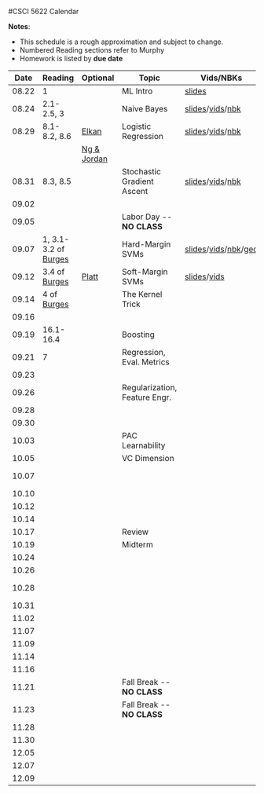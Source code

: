 #CSCI 5622 Calendar

**Notes**:
- This schedule is a rough approximation and subject to change.
- Numbered Reading sections refer to Murphy
- Homework is listed by **due date**

| Date 		   | Reading         |  Optional   |                Topic             	 | Vids/NBKs| Hmwk  	| 
|:------------:| ----------------| ------------|-------------------------------------|----------|-----------|
| 08.22        | 1				 |             | ML Intro							 |	[slides](http://grandmaster.colorado.edu/~cketelsen/files/csci5622/videos/lesson01/1a.pdf)		|			| 
| 08.24        | 2.1-2.5, 3      |             | Naive Bayes 						 |	[slides](http://grandmaster.colorado.edu/~cketelsen/files/csci5622/videos/lesson02/lesson02.pdf)/[vids](https://www.youtube.com/playlist?list=PLnGW93UbO5Lw6kCrLHamfO1C6aO6cYn9e)/[nbk](http://nbviewer.jupyter.org/url/grandmaster.colorado.edu/~cketelsen/files/csci5622/notebooks/lesson02/Lesson02NBK_Answers.ipynb?flush_cache=true)		|			| 
| 08.29        | 8.1-8.2, 8.6    | [Elkan](https://piazza.com/class_profile/get_resource/is29q3nxion50u/is2whxendxg6pt) | Logistic Regression			 |[slides](http://grandmaster.colorado.edu/~cketelsen/files/csci5622/videos/lesson03/lesson03.pdf)/[vids](https://www.youtube.com/playlist?list=PLnGW93UbO5LxLOescqOXFeiFMQiHKQpbc)/[nbk](https://nbviewer.jupyter.org/url/grandmaster.colorado.edu/~cketelsen/files/csci5622/notebooks/lesson03/lesson03NBKAnswers.ipynb?flush_cache=true)	|			| 
|              |              | [Ng & Jordan](https://piazza.com/class_profile/get_resource/is29q3nxion50u/is2wmscpcxh184) | 		 |			|			| 
| 08.31        | 8.3, 8.5        | 			   | Stochastic Gradient Ascent 		 |	[slides](http://grandmaster.colorado.edu/~cketelsen/files/csci5622/videos/lesson04/lesson04.pdf)/[vids](https://www.youtube.com/playlist?list=PLnGW93UbO5Lwf58whD9P7fjq5fbCgVVrp)/[nbk](https://nbviewer.jupyter.org/url/grandmaster.colorado.edu/~cketelsen/files/csci5622/notebooks/lesson04/lesson04NBKAnswers.ipynb?flush_cache=true)	 	|			| 
| 09.02        | 		         | 			   | 									 |			| [KNN](https://github.com/chrisketelsen/courses/blob/master/csci5622/homework/knn/assign.md)		| 
| 09.05        | 		         | 			   | Labor Day -- **NO CLASS**			 |			|			| 
| 09.07        | 1, 3.1-3.2 of [Burges](http://research.microsoft.com/en-us/um/people/cburges/papers/svmtutorial.pdf)		         | 			   | Hard-Margin SVMs |	[slides](http://grandmaster.colorado.edu/~cketelsen/files/csci5622/videos/lesson05/lesson05.pdf)/[vids](https://www.youtube.com/playlist?list=PLnGW93UbO5Lxz0JFghO9LkIt1Q8Lnw6Mn)/[nbk](http://nbviewer.jupyter.org/url/grandmaster.colorado.edu/~cketelsen/files/csci5622/notebooks/lesson05/lesson05NBKAnswers.ipynb?flush_cache=true)/[geo](http://nbviewer.jupyter.org/url/grandmaster.colorado.edu/~cketelsen/files/csci5622/notebooks/lesson05/lesson05SVMGeometry.ipynb?flush_cache=true)		|			| 
| 09.12        | 3.4 of [Burges](http://research.microsoft.com/en-us/um/people/cburges/papers/svmtutorial.pdf)		         | 		[Platt](https://www.microsoft.com/en-us/research/wp-content/uploads/2016/02/smo-book.pdf)	   | Soft-Margin SVMs | [slides](http://grandmaster.colorado.edu/~cketelsen/files/csci5622/videos/lesson06/lesson06a.pdf)/[vids](https://www.youtube.com/playlist?list=PLnGW93UbO5LxxApfk0Qwzw2Ji_XRxQY0c)			|			| 
| 09.14        | 4 of [Burges](http://research.microsoft.com/en-us/um/people/cburges/papers/svmtutorial.pdf)		         | 			   | The Kernel Trick |			|			| 
| 09.16        | 		         | 			   | 									 |			| [LogReg](https://github.com/chrisketelsen/courses/blob/master/csci5622/homework/logreg/assign.md)	| 
| 09.19        | 16.1-16.4		 | 			   | Boosting 							 |			|			| 
| 09.21        | 7		         | 			   | Regression, Eval. Metrics			 |			|			| 
| 09.23        | 		         | 			   | 									 |			| SVM 		| 
| 09.26        | 			     | 			   | Regularization, Feature Engr.		 |			|			| 
| 09.28        | 			     | 			   | 									 |			|			| 
| 09.30        | 		         | 			   | 									 |			| Boosting 	| 
| 10.03        | 			     | 			   | PAC Learnability					 |			|			| 
| 10.05        | 			     | 			   | VC Dimension						 |			|			| 
| 10.07        | 			     | 			   | 	       						     |			| Feature Engr.	| 
| 10.10        | 			     | 			   | 									 |			|			| 
| 10.12        | 			     | 			   | 									 |			|			| 
| 10.14        | 			     | 			   | 									 |			| Learnability| 
| 10.17        | 			     | 			   | Review								 |			|			| 
| 10.19        | 			     | 			   | Midterm							 |			|			| 
| 10.24        | 			     | 			   | 									 |			|			| 
| 10.26        | 			     | 			   | 									 |			|			| 
| 10.28        | 			     | 			   | 									 |			| Project Proposal		| 
| 10.31        | 			     | 			   | 									 |			|			| 
| 11.02        | 			     | 			   | 									 |			|			| 
| 11.07        | 			     | 			   | 									 |			|			| 
| 11.09        | 			     | 			   | 									 |			|			| 
| 11.14        | 			     | 			   | 									 |			|			| 
| 11.16        | 			     | 			   | 									 |			|			| 
| 11.21        | 			     | 			   | Fall Break -- **NO CLASS**			 |			|			| 
| 11.23        | 			     | 			   | Fall Break -- **NO CLASS**			 |			|			| 
| 11.28        | 			     | 			   | 									 |			|			| 
| 11.30        | 			     | 			   | 									 |			|			| 
| 12.05        | 			     | 			   | 									 |			|			| 
| 12.07        | 			     | 			   | 									 |			|    		| 
| 12.09        | 			     | 			   | 									 |			| Project Due   		| 

